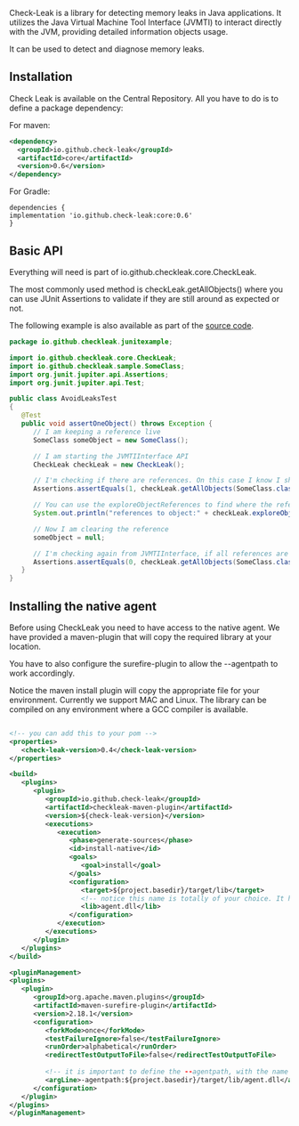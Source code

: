Check-Leak is a library for detecting memory leaks in Java applications. It utilizes the Java Virtual Machine Tool Interface (JVMTI) to interact directly with the JVM, providing detailed information objects usage.

It can be used to detect and diagnose memory leaks.

## Installation

Check Leak is available on the Central Repository. All you have to do is to define a package dependency:

For maven:
```xml
<dependency>
  <groupId>io.github.check-leak</groupId>
  <artifactId>core</artifactId>
  <version>0.6</version>
</dependency>
```

For Gradle:
```shell
dependencies {
implementation 'io.github.check-leak:core:0.6'
}
```

## Basic API

Everything will need is part of io.github.checkleak.core.CheckLeak.

The most commonly used method is checkLeak.getAllObjects() where you can use JUnit Assertions to validate if they are still around as expected or not.

The following example is also available as part of the [source code](https://github.com/check-leak/check-leak/tree/main/examples/junit-example).

```java
package io.github.checkleak.junitexample;

import io.github.checkleak.core.CheckLeak;
import io.github.checkleak.sample.SomeClass;
import org.junit.jupiter.api.Assertions;
import org.junit.jupiter.api.Test;

public class AvoidLeaksTest
{
   @Test
   public void assertOneObject() throws Exception {
      // I am keeping a reference live
      SomeClass someObject = new SomeClass();

      // I am starting the JVMTIInterface API
      CheckLeak checkLeak = new CheckLeak();

      // I'm checking if there are references. On this case I know I should have one object live, so I'm checking for 1
      Assertions.assertEquals(1, checkLeak.getAllObjects(SomeClass.class).length);

      // You can use the exploreObjectReferences to find where the references are (in case they are not expected)
      System.out.println("references to object:" + checkLeak.exploreObjectReferences(10, 10, true, someObject));

      // Now I am clearing the reference
      someObject = null;

      // I'm checking again from JVMTIInterface, if all references are gone. Notice that getAllObjects will force a garbage collection on every call
      Assertions.assertEquals(0, checkLeak.getAllObjects(SomeClass.class).length);
   }
}
```

## Installing the native agent
Before using CheckLeak you need to have access to the native agent. We have provided a maven-plugin that will copy the required library at your location.

You have to also configure the surefire-plugin to allow the --agentpath to work accordingly.

Notice the maven install plugin will copy the appropriate file for your environment. Currently we support MAC and Linux. The library can be compiled on any environment where a GCC compiler is available.

````xml

<!-- you can add this to your pom -->
<properties>
   <check-leak-version>0.4</check-leak-version>
</properties>

<build>
   <plugins>
      <plugin>
         <groupId>io.github.check-leak</groupId>
         <artifactId>checkleak-maven-plugin</artifactId>
         <version>${check-leak-version}</version>
         <executions>
            <execution>
               <phase>generate-sources</phase>
               <id>install-native</id>
               <goals>
                  <goal>install</goal>
               </goals>
               <configuration>
                  <target>${project.basedir}/target/lib</target>
                  <!-- notice this name is totally of your choice. It has to match the name passed to the java argument -->
                  <lib>agent.dll</lib>
               </configuration>
            </execution>
         </executions>
      </plugin>
   </plugins>
</build>

<pluginManagement>
<plugins>
   <plugin>
      <groupId>org.apache.maven.plugins</groupId>
      <artifactId>maven-surefire-plugin</artifactId>
      <version>2.18.1</version>
      <configuration>
         <forkMode>once</forkMode>
         <testFailureIgnore>false</testFailureIgnore>
         <runOrder>alphabetical</runOrder>
         <redirectTestOutputToFile>false</redirectTestOutputToFile>
         
         <!-- it is important to define the --agentpath, with the name and location here matching the one of your choice on the install -->
         <argLine>-agentpath:${project.basedir}/target/lib/agent.dll</argLine>
      </configuration>
   </plugin>
</plugins>
</pluginManagement>

````
